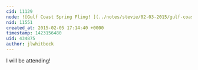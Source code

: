 ```yaml
---
cid: 11129
node: ![Gulf Coast Spring Fling! ](../notes/stevie/02-03-2015/gulf-coast-spring-fling)
nid: 11551
created_at: 2015-02-05 17:14:40 +0000
timestamp: 1423156480
uid: 434875
author: jlwhitbeck
---
```


I will be attending!